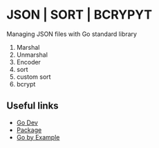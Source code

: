 # JSON | SORT | BCRYPYT

Managing JSON files with Go standard library

1. Marshal
1. Unmarshal
1. Encoder
1. sort
1. custom sort
1. bcrypt


## Useful links
- [Go Dev](https://pkg.go.dev/encoding/json)
- [Package](https://golang.org/pkg/encoding/json/)
- [Go by Example](https://gobyexample.com/json)